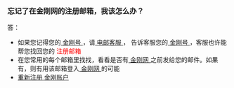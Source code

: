 

### 忘记了在金刚网的注册邮箱，我该怎么办？
答：
- 如果您记得您的[ 金刚号 ](https://github.com/a2zitpro/web/blob/master/kkid.md)，请[ 电邮客服 ](mailto:cs@a2zitpro.com)， 告诉客服您的[ 金刚号 ](https://github.com/a2zitpro/web/blob/master/kkid.md)，客服也许能帮您找回您的<font color="red"> 注册邮箱 </font>
- 在您常用的每个邮箱里找找，看看是否有[ 金刚网 ](https://github.com/a2zitpro/web/blob/master/kksitecn.md)之前发给您的邮件。如果有，则有用该邮箱登入[ 金刚网 ](https://github.com/a2zitpro/web/blob/master/kksitecn.md)的可能
- [ 重新注册 ](https://github.com/a2zitpro/web/blob/master/l2_reg.md)[ 金刚账户 ](https://github.com/a2zitpro/web/blob/master/kkaccount.md)

